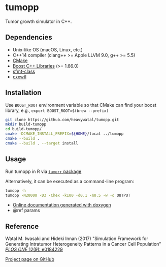 # tumopp

Tumor growth simulator in C++.

## Dependencies

- Unix-like OS (macOS, Linux, etc.)
- C++14 compiler (clang++ >= Apple LLVM 9.0, g++ >= 5.5)
- [CMake](https://cmake.org/)
- [Boost C++ Libraries](http://www.boost.org/) (>= 1.66.0)
- [sfmt-class](https://github.com/heavywatal/sfmt-class)
- [cxxwtl](https://github.com/heavywatal/cxxwtl)

## Installation

Use `BOOST_ROOT` environment variable so that CMake can find your boost library,
e.g., `export BOOST_ROOT=$(brew --prefix)`

```sh
git clone https://github.com/heavywatal/tumopp.git
mkdir build-tumopp
cd build-tumopp/
cmake -DCMAKE_INSTALL_PREFIX=${HOME}/local ../tumopp
cmake --build .
cmake --build . --target install
```

## Usage

Run tumopp in R via [`tumorr` package](https://github.com/heavywatal/tumorr)

Alternatively, it can be executed as a command-line program:
```sh
tumopp -h
tumopp -N20000 -D3 -Chex -k100 -d0.1 -m0.5 -w -o OUTPUT
```

- [Online documentation generated with doxygen](https://heavywatal.github.io/tumopp/)
- @ref params


## Reference

Watal M. Iwasaki and Hideki Innan (2017)
"Simulation Framework for Generating Intratumor Heterogeneity Patterns in a Cancer Cell Population"
[*PLOS ONE* 12(9): e0184229](https://doi.org/10.1371/journal.pone.0184229)

[Project page on GitHub](https://github.com/heavywatal/tumopp)
